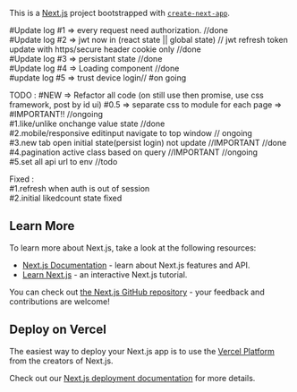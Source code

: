 This is a [Next.js](https://nextjs.org/) project bootstrapped with [`create-next-app`](https://github.com/vercel/next.js/tree/canary/packages/create-next-app).

#Update log #1 => every request need authorization. //done             
#Update log #2 => jwt now in (react state || global state) // jwt refresh token update with https/secure header cookie only //done    
#Update log #3 => persistant state //done           
#Update log #4 => Loading component //done                
#update log #5 => trust device login// #on going

TODO :
#NEW => Refactor all code (on still use then promise, use css framework, post by id ui)
#0.5 => separate css to module for each page => #IMPORTANT!! //ongoing                
#1.like/unlike onchange value state //done                 
#2.mobile/responsive editinput navigate to top window // ongoing          
#3.new tab open initial state(persist login) not update //IMPORTANT //done               
#4.pagination active class based on query //IMPORTANT //ongoing         
#5.set all api url to env //todo

Fixed :         
#1.refresh when auth is out of session              
#2.initial likedcount state fixed             
 
 
## Learn More

To learn more about Next.js, take a look at the following resources:

- [Next.js Documentation](https://nextjs.org/docs) - learn about Next.js features and API.
- [Learn Next.js](https://nextjs.org/learn) - an interactive Next.js tutorial.

You can check out [the Next.js GitHub repository](https://github.com/vercel/next.js/) - your feedback and contributions are welcome!

## Deploy on Vercel

The easiest way to deploy your Next.js app is to use the [Vercel Platform](https://vercel.com/new?utm_medium=default-template&filter=next.js&utm_source=create-next-app&utm_campaign=create-next-app-readme) from the creators of Next.js.

Check out our [Next.js deployment documentation](https://nextjs.org/docs/deployment) for more details.
